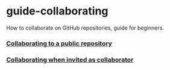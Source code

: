 # guide-collaborating

How to collaborate on GitHub repositories, guide for beginners.

### [Collaborating to a public repository](https://github.com/Eloi-Perez/guide-collaborating/blob/main/public.md)
### [Collaborating when invited as collaborator](https://github.com/Eloi-Perez/guide-collaborating/blob/main/collaborators.md)

